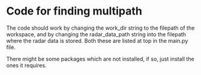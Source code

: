 # Code for finding multipath
The code should work by changing the work_dir string to the filepath of the workspace, and by changing the radar_data_path string into the filepath where the radar data is stored. Both these are listed at top in the main.py file. 

There might be some packages which are not installed, if so, just install the ones it requires. 